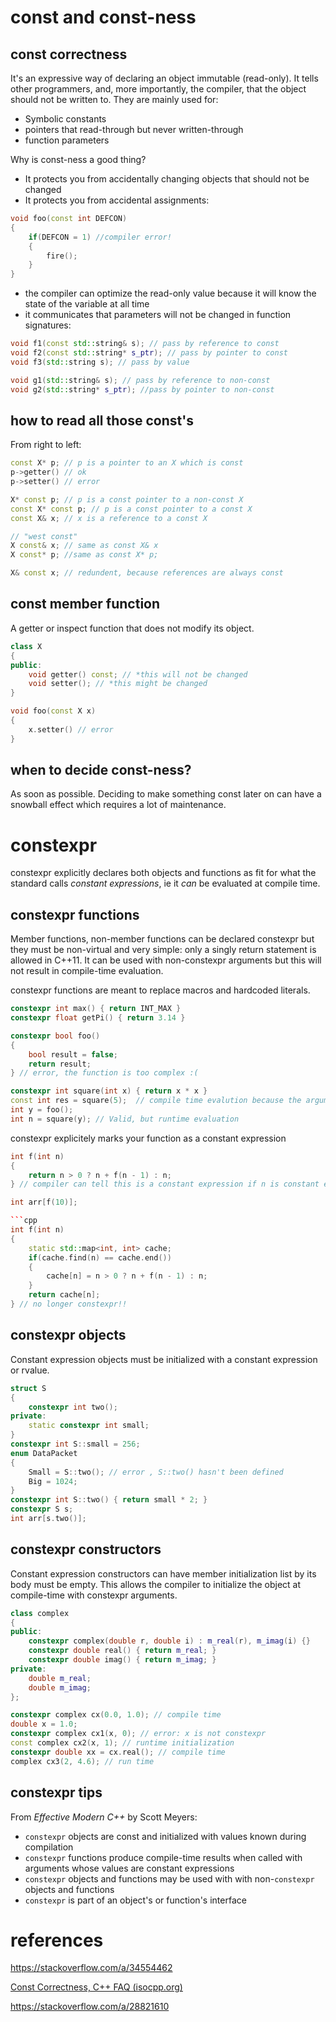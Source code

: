 # const and const-ness
## const correctness
It's an expressive way of declaring an object immutable (read-only). It tells other programmers, and, more importantly, the compiler, that the object should not be written to. They are mainly used for:
* Symbolic constants
* pointers that read-through but never written-through
* function parameters

Why is const-ness a good thing?

* It protects you from accidentally changing objects that should not be changed
* It protects you from accidental assignments:
```cpp
void foo(const int DEFCON)
{
	if(DEFCON = 1) //compiler error!
	{
		fire();
	}
}
```
* the compiler can optimize the read-only value because it will know the state of the variable at all time
* it communicates that parameters will not be changed in function signatures:
```cpp
void f1(const std::string& s); // pass by reference to const
void f2(const std::string* s_ptr); // pass by pointer to const
void f3(std::string s); // pass by value

void g1(std::string& s); // pass by reference to non-const
void g2(std::string* s_ptr); //pass by pointer to non-const
```

## how to read all those const's
From right to left:
```cpp
const X* p; // p is a pointer to an X which is const
p->getter() // ok
p->setter() // error

X* const p; // p is a const pointer to a non-const X
const X* const p; // p is a const pointer to a const X
const X& x; // x is a reference to a const X

// "west const"
X const& x; // same as const X& x
X const* p; //same as const X* p; 

X& const x; // redundent, because references are always const
```

## const member function
A getter or inspect function that does not modify its object. 
```cpp
class X 
{
public:
	void getter() const; // *this will not be changed
	void setter(); // *this might be changed
}

void foo(const X x)
{
	x.setter() // error
}
```
## when to decide const-ness?
As soon as possible. Deciding to make something const later on can have a snowball effect which requires a lot of maintenance. 

# constexpr
constexpr explicitly declares both objects and functions as fit for what the standard calls *constant expressions*, ie it *can* be evaluated at compile time.  

## constexpr functions
Member functions, non-member functions can be declared constexpr but they must be non-virtual and very simple: only a singly return statement is allowed in C++11. It can be used with non-constexpr arguments but this will not result in compile-time evaluation. 

constexpr functions are meant to replace macros and hardcoded literals. 

```cpp
constexpr int max() { return INT_MAX } 
constexpr float getPi() { return 3.14 }

constexpr bool foo() 
{
	bool result = false; 
	return result;
} // error, the function is too complex :(

constexpr int square(int x) { return x * x }
const int res = square(5);  // compile time evalution because the argument is constexpr
int y = foo();
int n = square(y); // Valid, but runtime evaluation
```
constexpr explicitely marks your function as a constant expression
```cpp
int f(int n)
{
	return n > 0 ? n + f(n - 1) : n;
} // compiler can tell this is a constant expression if n is constant expression

int arr[f(10)]; 

```cpp
int f(int n)
{
	static std::map<int, int> cache; 
	if(cache.find(n) == cache.end())
	{
		cache[n] = n > 0 ? n + f(n - 1) : n; 
	}
	return cache[n]; 
} // no longer constexpr!!
```
## constexpr objects
Constant expression objects must be initialized with a constant expression or rvalue. 

```cpp
struct S
{
	constexpr int two();
private:
	static constexpr int small;
}
constexpr int S::small = 256; 
enum DataPacket
{
	Small = S::two(); // error , S::two() hasn't been defined
	Big = 1024; 
}
constexpr int S::two() { return small * 2; }
constexpr S s; 
int arr[s.two()]; 
```

## constexpr constructors
Constant expression constructors can have member initialization list by its body must be empty. This allows the compiler to initialize the object at compile-time with constexpr arguments. 
```cpp
class complex
{
public:
	constexpr complex(double r, double i) : m_real(r), m_imag(i) {}
	constexpr double real() { return m_real; }
	constexpr double imag() { return m_imag; }
private:
	double m_real; 
	double m_imag;
};

constexpr complex cx(0.0, 1.0); // compile time
double x = 1.0; 
constexpr complex cx1(x, 0); // error: x is not constexpr
const complex cx2(x, 1); // runtime initialization
constexpr double xx = cx.real(); // compile time
complex cx3(2, 4.6); // run time
```
## constexpr tips
From *Effective Modern C++* by Scott Meyers:
* ```constexpr``` objects are const and initialized with values known during compilation
* ```constexpr``` functions produce compile-time results when called with arguments whose values are constant expressions
* ```constexpr``` objects and functions may be used with with non-```constexpr``` objects and functions
* ```constexpr``` is part of an object's or function's interface
# references
https://stackoverflow.com/a/34554462

[Const Correctness, C++ FAQ (isocpp.org)](https://isocpp.org/wiki/faq/const-correctness)

https://stackoverflow.com/a/28821610


	
	
